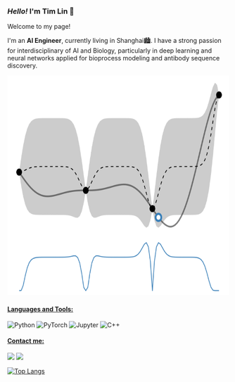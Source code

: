 ### *Hello!* I'm Tim Lin 👋

Welcome to my page! 

I'm an **AI Engineer**, currently living in Shanghai🏙. I have a strong passion for interdisciplinary of AI and Biology, particularly in deep learning and neural networks applied for bioprocess modeling and antibody sequence discovery.

<!-- ![gif](images/expected_improvement.gif) -->
<img src="images/expected_improvement.gif" height="500">

#### <ins>Languages and Tools:</ins>

<img src="https://upload.wikimedia.org/wikipedia/commons/thumb/c/c3/Python-logo-notext.svg/800px-Python-logo-notext.svg.png" alt="Python" height="32"> <img src="https://upload.wikimedia.org/wikipedia/commons/thumb/1/10/PyTorch_logo_icon.svg/800px-PyTorch_logo_icon.svg.png" alt="PyTorch" height="32"> <img src="https://upload.wikimedia.org/wikipedia/commons/thumb/3/38/Jupyter_logo.svg/800px-Jupyter_logo.svg.png" alt="Jupyter" height="32"> <img src="https://upload.wikimedia.org/wikipedia/commons/1/18/ISO_C%2B%2B_Logo.svg" alt="C++" height="32">

#### <ins>Contact me:</ins>
[<img src="https://img.shields.io/badge/LinkedIn-0077B5?style=for-the-badge&logo=linkedin&logoColor=white" target="_blank">](https://www.linkedin.com/in/xiangtian-lin-aa3065251/ "LinkedIn") [<img src="https://img.shields.io/badge/Gmail-D14836?style=for-the-badge&logo=gmail&logoColor=white">](mailto:xiangtian.hfut@gmail.com "email")

[![Top Langs](https://github-readme-stats.vercel.app/api/top-langs/?username=deepbiolab&layout=compact&hide_border=true)](https://github.com/deepbiolab/github-readme-stats)


